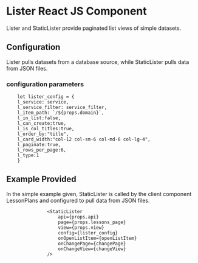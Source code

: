 # Lister React JS Component

Lister and StaticLister provide paginated list views of simple datasets.

## Configuration

Lister pulls datasets from a database source, while StaticLister pulls data from JSON files.

### configuration parameters

```
    let lister_config = {
    l_service: service,
    l_service_filter: service_filter,
    l_item_path: `/${props.domain}`,
    l_in_list:false,
    l_can_create:true,
    l_is_col_titles:true,
    l_order_by:"title",
    l_card_width:"col-12 col-sm-6 col-md-6 col-lg-4",
    l_paginate:true,
    l_rows_per_page:6,
    l_type:1
    }
```

## Example Provided

In the simple example given, StaticLister is called by the client component LessonPlans and configured to pull data from JSON files.

```
               <StaticLister
                   api={props.api}
                   page={props.lessons_page}
                   view={props.view}
                   config={lister_config}
                   onOpenListItem={openListItem}
                   onChangePage={changePage}
                   onChangeView={changeView}
               />
```               
               
